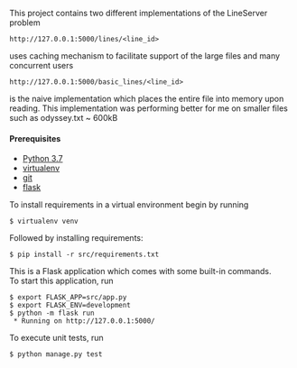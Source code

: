 This project contains two different implementations of the LineServer problem

    http://127.0.0.1:5000/lines/<line_id> 
uses caching mechanism to facilitate support of the large files and many concurrent users

    http://127.0.0.1:5000/basic_lines/<line_id>
is the naive implementation which places the entire file into memory upon reading. This implementation was performing 
better for me on smaller files such as odyssey.txt ~ 600kB

#### Prerequisites

* [Python 3.7](https://www.python.org/downloads/)
* [virtualenv](http://docs.python-guide.org/en/latest/dev/virtualenvs/)
* [git](https://git-scm.com/downloads)
* [flask](http://flask.pocoo.org/)

To install requirements in a virtual environment begin by running

    $ virtualenv venv

Followed by installing requirements:

    $ pip install -r src/requirements.txt

This is a Flask application which comes with some built-in commands.   
To start this application, run 

    $ export FLASK_APP=src/app.py
    $ export FLASK_ENV=development
    $ python -m flask run
     * Running on http://127.0.0.1:5000/

To execute unit tests, run

    $ python manage.py test